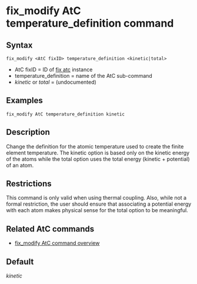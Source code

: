 # fix_modify AtC temperature_definition command

## Syntax

    fix_modify <AtC fixID> temperature_definition <kinetic|total>

-   AtC fixID = ID of [fix atc](fix_atc) instance
-   temperature_definition = name of the AtC sub-command
-   *kinetic* or *total* = (undocumented)

## Examples

``` LAMMPS
fix_modify AtC temperature_definition kinetic
```

## Description

Change the definition for the atomic temperature used to create the
finite element temperature. The kinetic option is based only on the
kinetic energy of the atoms while the total option uses the total energy
(kinetic + potential) of an atom.

## Restrictions

This command is only valid when using thermal coupling. Also, while not
a formal restriction, the user should ensure that associating a
potential energy with each atom makes physical sense for the total
option to be meaningful.

## Related AtC commands

-   [fix_modify AtC command overview](atc_fix_modify)

## Default

*kinetic*
